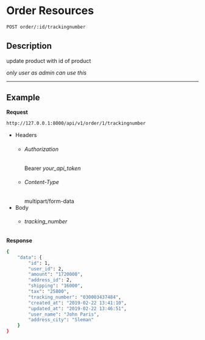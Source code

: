 # Order Resources

```bash
POST order/:id/trackingnumber
```
## Description
update product with id of product

_only user as admin can use this_
***
## Example

**Request**

```bash
http://127.0.0.1:8000/api/v1/order/1/trackingnumber
```
- Headers
    - ###### Authorization
        Bearer _your_api_token_ 
    - ###### Content-Type
        multipart/form-data
- Body
    - ###### tracking_number

**Response**

```bash
{
    "data": {
        "id": 1,
        "user_id": 2,
        "amount": "1720000",
        "address_id": 2,
        "shipping": "16000",
        "tax": "25800",
        "tracking_number": "030003437484",
        "created_at": "2019-02-22 13:41:10",
        "updated_at": "2019-02-22 13:46:51",
        "user_name": "John Paris",
        "address_city": "Sleman"
    }
}
```
